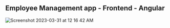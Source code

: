 Employee Management app - Frontend - Angular
----------------------------------------------------------------------------------------------------------------------------------------------------
![Screenshot 2023-03-31 at 12 16 42 AM](https://user-images.githubusercontent.com/83597686/228900691-f7847b56-762d-4aee-bfe7-bbfb72314fb2.png)
